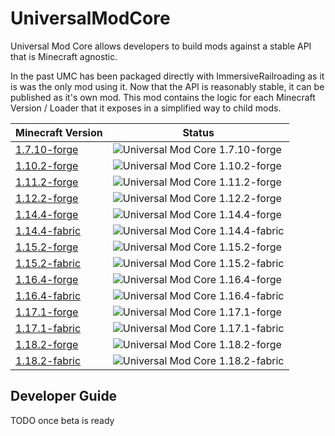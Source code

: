 # UniversalModCore

Universal Mod Core allows developers to build mods against a stable API that is Minecraft agnostic.

In the past UMC has been packaged directly with ImmersiveRailroading as it is was the only mod using it.  Now that the API is reasonably stable, it can be published as it's own mod.  This mod contains the logic for each Minecraft Version / Loader that it exposes in a simplified way to child mods.

| Minecraft Version | Status |
| --- | --- |
[1.7.10-forge](https://github.com/TeamOpenIndustry/UniversalModCore/tree/1.7.10-forge) | ![Universal Mod Core 1.7.10-forge](https://github.com/TeamOpenIndustry/UniversalModCore/workflows/Universal%20Mod%20Core%20CI/badge.svg?branch=1.7.10-forge)
[1.10.2-forge](https://github.com/TeamOpenIndustry/UniversalModCore/tree/1.10.2-forge) | ![Universal Mod Core 1.10.2-forge](https://github.com/TeamOpenIndustry/UniversalModCore/workflows/Universal%20Mod%20Core%20CI/badge.svg?branch=1.10.2-forge)
[1.11.2-forge](https://github.com/TeamOpenIndustry/UniversalModCore/tree/1.11.2-forge) | ![Universal Mod Core 1.11.2-forge](https://github.com/TeamOpenIndustry/UniversalModCore/workflows/Universal%20Mod%20Core%20CI/badge.svg?branch=1.11.2-forge)
[1.12.2-forge](https://github.com/TeamOpenIndustry/UniversalModCore/tree/1.12.2-forge) | ![Universal Mod Core 1.12.2-forge](https://github.com/TeamOpenIndustry/UniversalModCore/workflows/Universal%20Mod%20Core%20CI/badge.svg?branch=1.12.2-forge)
[1.14.4-forge](https://github.com/TeamOpenIndustry/UniversalModCore/tree/1.14.4-forge) | ![Universal Mod Core 1.14.4-forge](https://github.com/TeamOpenIndustry/UniversalModCore/workflows/Universal%20Mod%20Core%20CI/badge.svg?branch=1.14.4-forge)
[1.14.4-fabric](https://github.com/TeamOpenIndustry/UniversalModCore/tree/1.14.4-fabric) | ![Universal Mod Core 1.14.4-fabric](https://github.com/TeamOpenIndustry/UniversalModCore/workflows/Universal%20Mod%20Core%20CI/badge.svg?branch=1.14.4-fabric)
[1.15.2-forge](https://github.com/TeamOpenIndustry/UniversalModCore/tree/1.15.2-forge) | ![Universal Mod Core 1.15.2-forge](https://github.com/TeamOpenIndustry/UniversalModCore/workflows/Universal%20Mod%20Core%20CI/badge.svg?branch=1.15.2-forge)
[1.15.2-fabric](https://github.com/TeamOpenIndustry/UniversalModCore/tree/1.15.2-fabric) | ![Universal Mod Core 1.15.2-fabric](https://github.com/TeamOpenIndustry/UniversalModCore/workflows/Universal%20Mod%20Core%20CI/badge.svg?branch=1.16.2-fabric)
[1.16.4-forge](https://github.com/TeamOpenIndustry/UniversalModCore/tree/1.16.4-forge) | ![Universal Mod Core 1.16.4-forge](https://github.com/TeamOpenIndustry/UniversalModCore/workflows/Universal%20Mod%20Core%20CI/badge.svg?branch=1.16.4-forge)
[1.16.4-fabric](https://github.com/TeamOpenIndustry/UniversalModCore/tree/1.16.4-fabric) | ![Universal Mod Core 1.16.4-fabric](https://github.com/TeamOpenIndustry/UniversalModCore/workflows/Universal%20Mod%20Core%20CI/badge.svg?branch=1.16.4-fabric)
[1.17.1-forge](https://github.com/TeamOpenIndustry/UniversalModCore/tree/1.17.1-forge) | ![Universal Mod Core 1.17.1-forge](https://github.com/TeamOpenIndustry/UniversalModCore/workflows/Universal%20Mod%20Core%20CI/badge.svg?branch=1.17.1-forge)
[1.17.1-fabric](https://github.com/TeamOpenIndustry/UniversalModCore/tree/1.17.1-fabric) | ![Universal Mod Core 1.17.1-fabric](https://github.com/TeamOpenIndustry/UniversalModCore/workflows/Universal%20Mod%20Core%20CI/badge.svg?branch=1.17.1-fabric)
[1.18.2-forge](https://github.com/TeamOpenIndustry/UniversalModCore/tree/1.18.2-forge) | ![Universal Mod Core 1.18.2-forge](https://github.com/TeamOpenIndustry/UniversalModCore/workflows/Universal%20Mod%20Core%20CI/badge.svg?branch=1.18.2-forge)
[1.18.2-fabric](https://github.com/TeamOpenIndustry/UniversalModCore/tree/1.18.2-fabric) | ![Universal Mod Core 1.18.2-fabric](https://github.com/TeamOpenIndustry/UniversalModCore/workflows/Universal%20Mod%20Core%20CI/badge.svg?branch=1.18.2-fabric)

## Developer Guide

TODO once beta is ready
